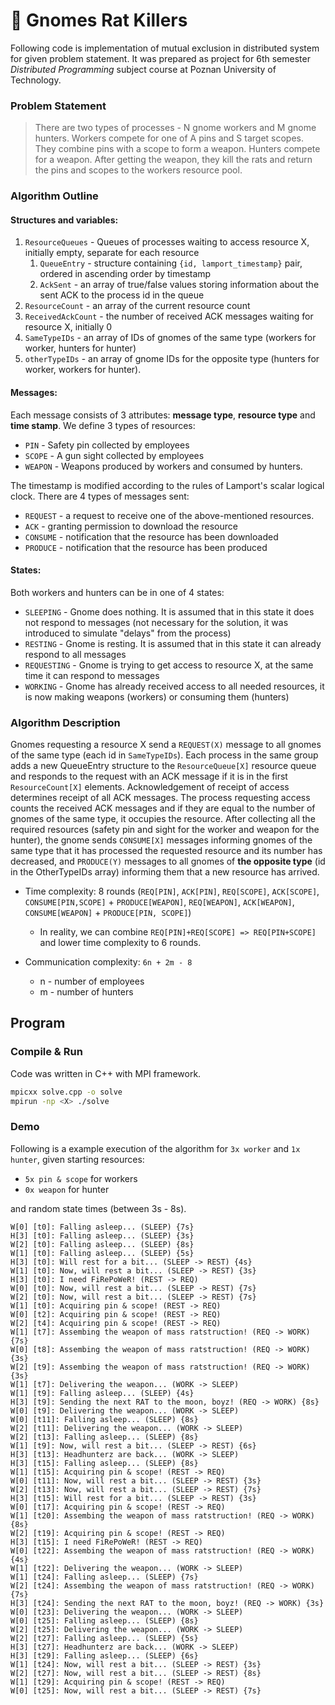 # 🐀 Gnomes Rat Killers 

Following code is implementation of mutual exclusion in distributed system for given problem statement. It was prepared as project for 6th semester _Distributed Programming_ subject course at Poznan University of Technology.

### Problem Statement

> There are two types of processes - N gnome workers and M gnome hunters. Workers compete for one of A pins and S target scopes. They combine pins with a scope to form a weapon. Hunters compete for a weapon. After getting the weapon, they kill the rats and return the pins and scopes to the workers resource pool.

### Algorithm Outline

#### Structures and variables:

1. `ResourceQueues` - Queues of processes waiting to access resource X, initially empty, separate for each resource
    1. `QueueEntry` - structure containing `{id, lamport_timestamp}` pair, ordered in ascending order by timestamp
    2. `AckSent` - an array of true/false values storing information about the sent ACK to the process id in the queue
2. `ResourceCount` - an array of the current resource count
3. `ReceivedAckCount` - the number of received ACK messages waiting for resource X, initially 0 
4. `SameTypeIDs` - an array of IDs of gnomes of the same type (workers for worker, hunters for hunter)
5. `otherTypeIDs` - an array of gnome IDs for the opposite type (hunters for worker, workers for hunter).

#### Messages:

Each message consists of 3 attributes: **message type**, **resource type** and **time stamp**. We define 3 types of resources: 

- `PIN` - Safety pin collected by employees
- `SCOPE` - A gun sight collected by employees
- `WEAPON` - Weapons produced by workers and consumed by hunters.

The timestamp is modified according to the rules of Lamport's scalar logical clock. There are 4 types of messages sent: 

- `REQUEST` - a request to receive one of the above-mentioned resources.
- `ACK` - granting permission to download the resource
- `CONSUME` - notification that the resource has been downloaded
- `PRODUCE` - notification that the resource has been produced


#### States:

Both workers and hunters can be in one of 4 states:

- `SLEEPING` - Gnome does nothing. It is assumed that in this state it does not respond to messages (not necessary for the solution, it was introduced to simulate "delays" from the process)
- `RESTING` - Gnome is resting. It is assumed that in this state it can already respond to all messages
- `REQUESTING` - Gnome is trying to get access to resource X, at the same time it can respond to messages
- `WORKING` - Gnome has already received access to all needed resources, it is now making weapons (workers) or consuming them (hunters)

### Algorithm Description

Gnomes requesting a resource X send a `REQUEST(X)` message to all gnomes of the same type (each id in `SameTypeIDs`). Each process in the same group adds a new QueueEntry structure to the `ResourceQueue[X]` resource queue and responds to the request with an ACK message if it is in the first `ResourceCount[X]` elements. Acknowledgement of receipt of access determines receipt of all ACK messages. The process requesting access counts the received ACK messages and if they are equal to the number of gnomes of the same type, it occupies the resource. After collecting all the required resources (safety pin and sight for the worker and weapon for the hunter), the gnome sends `CONSUME[X]` messages informing gnomes of the same type that it has processed the requested resource and its number has decreased, and `PRODUCE(Y)` messages to all gnomes of **the opposite type** (id in the OtherTypeIDs array) informing them that a new resource has arrived.

- Time complexity: 8 rounds (`REQ[PIN]`, `ACK[PIN]`, `REQ[SCOPE]`, `ACK[SCOPE]`, `CONSUME[PIN,SCOPE]` + `PRODUCE[WEAPON]`, `REQ[WEAPON]`, `ACK[WEAPON]`, `CONSUME[WEAPON]` + `PRODUCE[PIN, SCOPE]`)
    
    * In reality, we can combine `REQ[PIN]+REQ[SCOPE] => REQ[PIN+SCOPE]` and lower time complexity to 6 rounds.
- Communication complexity: `6n + 2m - 8`
    * n - number of employees
    * m - number of hunters

## Program

### Compile & Run

Code was written in C++ with MPI framework. 

``` bash
mpicxx solve.cpp -o solve
mpirun -np <X> ./solve
```

### Demo 

Following is a example execution of the algorithm for `3x worker` and `1x hunter`, given starting resources: 
- `5x pin & scope` for workers
- `0x weapon` for hunter

and random state times (between 3s - 8s). 

```
W[0] [t0]: Falling asleep... (SLEEP) {7s}
H[3] [t0]: Falling asleep... (SLEEP) {3s}
W[2] [t0]: Falling asleep... (SLEEP) {8s}
W[1] [t0]: Falling asleep... (SLEEP) {5s}
H[3] [t0]: Will rest for a bit... (SLEEP -> REST) {4s}
W[1] [t0]: Now, will rest a bit... (SLEEP -> REST) {3s}
H[3] [t0]: I need FiRePoWeR! (REST -> REQ)
W[0] [t0]: Now, will rest a bit... (SLEEP -> REST) {7s}
W[2] [t0]: Now, will rest a bit... (SLEEP -> REST) {7s}
W[1] [t0]: Acquiring pin & scope! (REST -> REQ)
W[0] [t2]: Acquiring pin & scope! (REST -> REQ)
W[2] [t4]: Acquiring pin & scope! (REST -> REQ)
W[1] [t7]: Assembing the weapon of mass ratstruction! (REQ -> WORK) {7s}
W[0] [t8]: Assembing the weapon of mass ratstruction! (REQ -> WORK) {3s}
W[2] [t9]: Assembing the weapon of mass ratstruction! (REQ -> WORK) {3s}
W[1] [t7]: Delivering the weapon... (WORK -> SLEEP)
W[1] [t9]: Falling asleep... (SLEEP) {4s}
H[3] [t9]: Sending the next RAT to the moon, boyz! (REQ -> WORK) {8s}
W[0] [t9]: Delivering the weapon... (WORK -> SLEEP)
W[0] [t11]: Falling asleep... (SLEEP) {8s}
W[2] [t11]: Delivering the weapon... (WORK -> SLEEP)
W[2] [t13]: Falling asleep... (SLEEP) {8s}
W[1] [t9]: Now, will rest a bit... (SLEEP -> REST) {6s}
H[3] [t13]: Headhunterz are back... (WORK -> SLEEP)
H[3] [t15]: Falling asleep... (SLEEP) {8s}
W[1] [t15]: Acquiring pin & scope! (REST -> REQ)
W[0] [t11]: Now, will rest a bit... (SLEEP -> REST) {3s}
W[2] [t13]: Now, will rest a bit... (SLEEP -> REST) {7s}
H[3] [t15]: Will rest for a bit... (SLEEP -> REST) {3s}
W[0] [t17]: Acquiring pin & scope! (REST -> REQ)
W[1] [t20]: Assembing the weapon of mass ratstruction! (REQ -> WORK) {8s}
W[2] [t19]: Acquiring pin & scope! (REST -> REQ)
H[3] [t15]: I need FiRePoWeR! (REST -> REQ)
W[0] [t22]: Assembing the weapon of mass ratstruction! (REQ -> WORK) {4s}
W[1] [t22]: Delivering the weapon... (WORK -> SLEEP)
W[1] [t24]: Falling asleep... (SLEEP) {7s}
W[2] [t24]: Assembing the weapon of mass ratstruction! (REQ -> WORK) {7s}
H[3] [t24]: Sending the next RAT to the moon, boyz! (REQ -> WORK) {3s}
W[0] [t23]: Delivering the weapon... (WORK -> SLEEP)
W[0] [t25]: Falling asleep... (SLEEP) {8s}
W[2] [t25]: Delivering the weapon... (WORK -> SLEEP)
W[2] [t27]: Falling asleep... (SLEEP) {5s}
H[3] [t27]: Headhunterz are back... (WORK -> SLEEP)
H[3] [t29]: Falling asleep... (SLEEP) {6s}
W[1] [t24]: Now, will rest a bit... (SLEEP -> REST) {3s}
W[2] [t27]: Now, will rest a bit... (SLEEP -> REST) {8s}
W[1] [t29]: Acquiring pin & scope! (REST -> REQ)
W[0] [t25]: Now, will rest a bit... (SLEEP -> REST) {7s}
```
